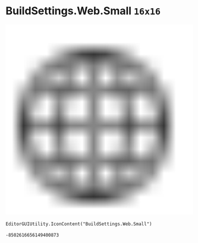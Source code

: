 # BuildSettings.Web.Small `16x16`
<img src="/img/BuildSettings.Web.Small.png" width=512 height=512>

``` CSharp
EditorGUIUtility.IconContent("BuildSettings.Web.Small")
```
```
-8502616656149400873
```
